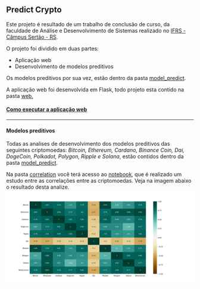 ## Predict Crypto

Este projeto é resultado de um trabalho de conclusão de curso, da faculdade de Análise e Desenvolvimento de Sistemas realizado no [IFRS - Câmpus Sertão - RS](https://ifrs.edu.br/sertao/).

O projeto foi dividido em duas partes:

 - Aplicação web
 - Desenvolvimento de modelos preditivos
 
Os modelos preditivos por sua vez, estão dentro da pasta [model_predict](https://github.com/fabriciocovalesci/tcc_predict_crypto/tree/main/model_predict "model_predict"). 

 A aplicação web foi desenvolvida em Flask, todo projeto esta contido  na pasta [web.](https://github.com/fabriciocovalesci/tcc_predict_crypto/tree/main/web "web")
 
####  [Como executar a aplicação web](https://github.com/fabriciocovalesci/tcc_predict_crypto/tree/main/web)


----------------------


#### Modelos preditivos

Todas as analises de desenvolvimento dos modelos preditivos das seguintes criptomoedas: *Bitcoin, Ethereum, Cardano, Binance Coin, Dai, DogeCoin, Polkadot, Polygon, Ripple e Solana*, estão contidos dentro da pasta [model_predict](https://github.com/fabriciocovalesci/tcc_predict_crypto/tree/main/model_predict "model_predict").

Na pasta [correlation](https://github.com/fabriciocovalesci/tcc_predict_crypto/tree/main/model_predict/predict_crypto/EDA/correlation) você terá acesso ao [notebook](https://github.com/fabriciocovalesci/tcc_predict_crypto/blob/main/model_predict/predict_crypto/EDA/correlation/correlation.ipynb), que é realizado um estudo entre as correlações entre as criptomoedas. Veja na imagem abaixo o resultado desta analize.
![Correlação entre as criptomoedas](https://github.com/fabriciocovalesci/tcc_predict_crypto/blob/main/model_predict/predict_crypto/EDA/correlation/correlation.png)
